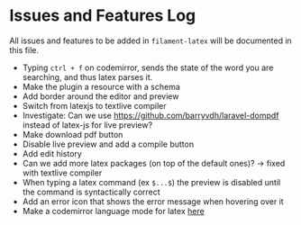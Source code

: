 # Issues and Features Log

All issues and features to be added in `filament-latex` will be documented in this file.

- Typing `ctrl + f` on codemirror, sends the state of the word you are searching, and thus latex parses it.
- Make the plugin a resource with a schema
- Add border around the editor and preview
- Switch from latexjs to textlive compiler
- Investigate: Can we use https://github.com/barryvdh/laravel-dompdf instead of latex-js for live preview?
- Make download pdf button
- Disable live preview and add a compile button
- Add edit history
- Can we add more latex packages (on top of the default ones)? -> fixed with textlive compiler
- When typing a latex command (ex `$...$`) the preview is disabled until the command is syntactically correct
- Add an error icon that shows the error message when hovering over it
- Make a codemirror language mode for latex [here](https://codemirror.net/examples/lang-package/)
